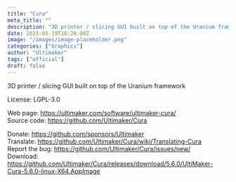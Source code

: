 ```yaml
---
title: "Cura"
meta_title: ""
description: "3D printer / slicing GUI built on top of the Uranium framework"
date: 2023-05-19T18:28:00Z
image: "/images/image-placeholder.png"
categories: ["Graphics"]
author: "Ultimaker"
tags: ["official"]
draft: false
---
```


3D printer / slicing GUI built on top of the Uranium framework

License: LGPL-3.0

Web page: https://ultimaker.com/software/ultimaker-cura/  
Source code: https://github.com/Ultimaker/Cura

Donate: https://github.com/sponsors/Ultimaker    
Translate: https://github.com/Ultimaker/Cura/wiki/Translating-Cura  
Report the bug: https://github.com/Ultimaker/Cura/issues/new/    
Download: https://github.com/Ultimaker/Cura/releases/download/5.6.0/UltiMaker-Cura-5.6.0-linux-X64.AppImage
